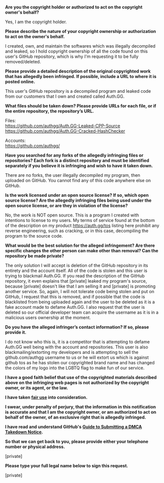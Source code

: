 **Are you the copyright holder or authorized to act on the copyright owner's behalf?**

Yes, I am the copyright holder.

**Please describe the nature of your copyright ownership or authorization to act on the owner's behalf.**

I created, own, and maintain the softwares which was illegally decompiled and leaked, so I hold copyright ownership of all the code found on this user's GitHub repository, which is why I'm requesting it to be fully removed/deleted.

**Please provide a detailed description of the original copyrighted work that has allegedly been infringed. If possible, include a URL to where it is posted online.**

This user's GitHub repository is a decompiled program and leaked code from our customers that I own and created called Auth.GG.

**What files should be taken down? Please provide URLs for each file, or if the entire repository, the repository’s URL.**

Files:  
https://github.com/authgg/Auth.GG-Leaked-CPP-Source  
https://github.com/authgg/Auth.GG-Cracked-HashChecker

Accounts:  
https://github.com/authgg/

**Have you searched for any forks of the allegedly infringing files or repositories? Each fork is a distinct repository and must be identified separately if you believe it is infringing and wish to have it taken down.**

There are no forks, the user illegally decompiled my program, then uploaded on GitHub. You cannot find any of this code anywhere else on GitHub.

**Is the work licensed under an open source license? If so, which open source license? Are the allegedly infringing files being used under the open source license, or are they in violation of the license?**

No, the work is NOT open source. This is a program I created with intentions to license to my users. My terms of service found at the bottom of the description on my product https://auth.gg/tos listing here prohibit any reverse engineering, such as cracking, or in this case, decompiling the program to the source code.

**What would be the best solution for the alleged infringement? Are there specific changes the other person can make other than removal? Can the repository be made private?**

The only solution I will accept is deletion of the GitHub repository in its entirety and the account itself. All of the code is stolen and this user is trying to blackmail Auth.GG. If you read the description of the GitHub repository, it even explains that [private] leaked my program's source, because [private] doesn't like that I am selling it and [private] is promoting another service. So, again, I will not tolerate code being stolen and put on GitHub, I request that this is removed, and if possible that the code is blacklisted from being uploaded again and the user to be deleted as it is a fake account made to defame Auth.GG. I also request that the user is deleted so our official developer team can acquire the username as it is in a malicious users ownership at the moment.

**Do you have the alleged infringer’s contact information? If so, please provide it.**

I do not know who this is, it is a competitor that is attempting to defame Auth.GG well being with the account and repositories. This user is also blackmailing/extorting my developers and is attempting to sell the github.com/authgg username to us or he will extort us which is against github tos as he has stolen our copyrighted brand name and has changed the colors of my logo into the LGBTQ flag to make fun of our service.

**I have a good faith belief that use of the copyrighted materials described above on the infringing web pages is not authorized by the copyright owner, or its agent, or the law.**

**I have taken <a href="https://www.lumendatabase.org/topics/22">fair use</a> into consideration.**

**I swear, under penalty of perjury, that the information in this notification is accurate and that I am the copyright owner, or am authorized to act on behalf of the owner, of an exclusive right that is allegedly infringed.**

**I have read and understand GitHub's <a href="https://docs.github.com/articles/guide-to-submitting-a-dmca-takedown-notice/">Guide to Submitting a DMCA Takedown Notice</a>.**

**So that we can get back to you, please provide either your telephone number or physical address.**

[private]

**Please type your full legal name below to sign this request.**

[private]
